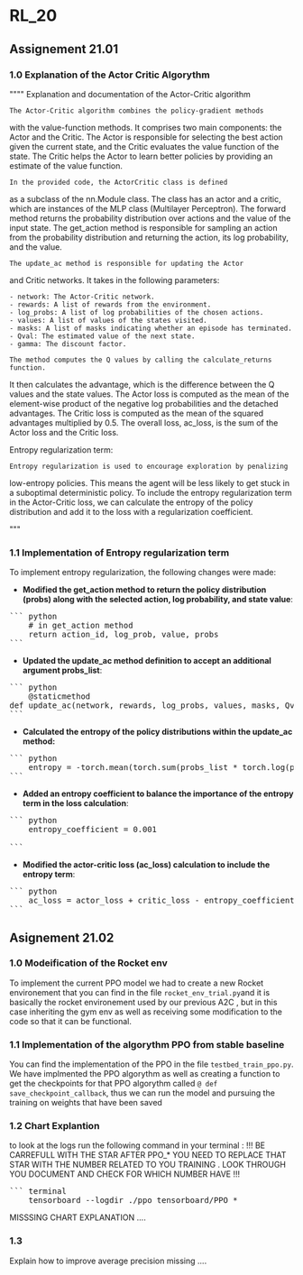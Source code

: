 # RL_20


## Assignement 21.01


### 1.0 Explanation of the Actor Critic Algorythm

""""
 Explanation and documentation of the Actor-Critic algorithm

    The Actor-Critic algorithm combines the policy-gradient methods 
with the value-function methods. It comprises two main components: the Actor and 
the Critic. The Actor is responsible for selecting the best action given the 
current state, and the Critic evaluates the value function of the state. 
The Critic helps the Actor to learn better policies by providing an estimate 
of the value function.

    In the provided code, the ActorCritic class is defined 
as a subclass of the nn.Module class. The class has an actor and a critic,
which are instances of the MLP class (Multilayer Perceptron). 
The forward method returns the probability distribution over actions
and the value of the input state. The get_action method is responsible
for sampling an action from the probability distribution and returning 
the action, its log probability, and the value.

    The update_ac method is responsible for updating the Actor 
and Critic networks. It takes in the following parameters:

    - network: The Actor-Critic network.
    - rewards: A list of rewards from the environment.
    - log_probs: A list of log probabilities of the chosen actions.
    - values: A list of values of the states visited.
    - masks: A list of masks indicating whether an episode has terminated.
    - Qval: The estimated value of the next state.
    - gamma: The discount factor.

    The method computes the Q values by calling the calculate_returns function.
It then calculates the advantage, which is the difference between the Q values 
and the state values. The Actor loss is computed as the mean of the element-wise 
product of the negative log probabilities and the detached advantages. 
The Critic loss is computed as the mean of the squared advantages multiplied by 0.5. 
The overall loss, ac_loss, is the sum of the Actor loss and the Critic loss.

Entropy regularization term:

    Entropy regularization is used to encourage exploration by penalizing 
low-entropy policies. This means the agent will be less likely to get stuck 
in a suboptimal deterministic policy. To include the entropy regularization 
term in the Actor-Critic loss, we can calculate the entropy of the policy 
distribution and add it to the loss with a regularization coefficient.


"""
### 1.1 Implementation of Entropy regularization term 

To implement entropy regularization, the following changes were made:

- **Modified the get_action method to return the policy distribution (probs) along with the selected action, log probability, and state value**: 
<pre>
``` python
    # in get_action method
    return action_id, log_prob, value, probs
```
</pre>

- **Updated the update_ac method definition to accept an additional argument probs_list**:

<pre>
``` python
    @staticmethod
def update_ac(network, rewards, log_probs, values, masks, Qval, probs_list, gamma=GAMMA):
```
</pre>

- **Calculated the entropy of the policy distributions within the update_ac method:**

<pre>
``` python
    entropy = -torch.mean(torch.sum(probs_list * torch.log(probs_list + 1e-9), dim=-1))
```
</pre>

- **Added an entropy coefficient to balance the importance of the entropy term in the loss calculation**:

<pre>
``` python
    entropy_coefficient = 0.001

```
</pre>

- **Modified the actor-critic loss (ac_loss) calculation to include the entropy term**:

<pre>
``` python
    ac_loss = actor_loss + critic_loss - entropy_coefficient * entropy
```
</pre>


## Asignement 21.02


### 1.0 Modeification of the Rocket env

To implement the current PPO model we had to create a new Rocket environement that you can find in the file `rocket_env_trial.py`and it is basically the rocket environement used by our previous A2C , but in this case inheriting the gym env as well as receiving some modification to the code so that it can be functional. 

### 1.1 Implementation of the algorythm PPO from stable baseline 

You can find the implementation of the PPO in the file `testbed_train_ppo.py`.
We have implmented the PPO algorythm as well as creating a function to get the checkpoints for that PPO algorythm called `@ def save_checkpoint_callback`, thus we can run the model and pursuing the training on weights that have been saved


### 1.2 Chart Explantion

to look at the logs run the following command in your terminal :
!!! BE CARREFULL WITH THE STAR AFTER PPO_* YOU NEED TO REPLACE THAT STAR WITH THE NUMBER RELATED TO YOU TRAINING . LOOK THROUGH YOU DOCUMENT AND CHECK FOR WHICH NUMBER HAVE !!!
<pre>
``` terminal
    tensorboard --logdir ./ppo_tensorboard/PPO_*
</pre>


MISSSING CHART EXPLANATION ....

### 1.3 

Explain how to improve average precision missing ....
